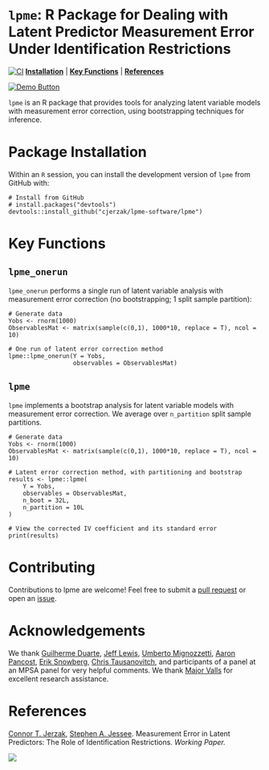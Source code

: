 # `lpme`:  R Package for Dealing with Latent Predictor Measurement Error Under Identification Restrictions
[![CI](https://github.com/cjerzak/lpme-software/actions/workflows/ci.yml/badge.svg)](https://github.com/cjerzak/lpme-software/actions/workflows/ci.yml)
[**Installation**](#installation)
| [**Key Functions**](#keyfxns)
| [**References**](#references)

[<img src="https://img.shields.io/badge/Demo-View%20Demo-blue" alt="Demo Button">](https://github.com/cjerzak/lpme-software/blob/main/lpme/vignettes/IntroVignette.Rmd)

`lpme` is an R package that provides tools for analyzing latent variable models with measurement error correction, using bootstrapping techniques for inference.

# Package Installation<a id="installation"></a>
Within an `R` session, you can install the development version of `lpme` from GitHub with:
```
# Install from GitHub
# install.packages("devtools") 
devtools::install_github("cjerzak/lpme-software/lpme")
```

# Key Functions<a id="keyfxns"></a>
## `lpme_onerun`
`lpme_onerun` performs a single run of latent variable analysis with measurement error correction (no bootstrapping; 1 split sample partition): 
```
# Generate data 
Yobs <- rnorm(1000)
ObservablesMat <- matrix(sample(c(0,1), 1000*10, replace = T), ncol = 10)

# One run of latent error correction method 
lpme::lpme_onerun(Y = Yobs, 
                  observables = ObservablesMat)
```

## `lpme`
`lpme` implements a bootstrap analysis for latent variable models with measurement error correction. We average over `n_partition` split sample partitions. 
```
# Generate data
Yobs <- rnorm(1000)
ObservablesMat <- matrix(sample(c(0,1), 1000*10, replace = T), ncol = 10)

# Latent error correction method, with partitioning and bootstrap
results <- lpme::lpme(
    Y = Yobs,
    observables = ObservablesMat,
    n_boot = 32L,
    n_partition = 10L
)

# View the corrected IV coefficient and its standard error
print(results)
```

# Contributing
Contributions to lpme are welcome! Feel free to submit a [pull request](https://github.com/cjerzak/lpme-software/pulls) or open an [issue](https://github.com/cjerzak/lpme-software/issues).

# Acknowledgements 
We thank [Guilherme Duarte](https://duarteguilherme.github.io/), [Jeff Lewis](https://polisci.ucla.edu/person/jeffrey-b-lewis/), [Umberto Mignozzetti](https://umbertomig.com/), [Aaron Pancost](https://sites.google.com/site/aaronpancost/), [Erik Snowberg](https://eriksnowberg.com/), [Chris Tausanovitch](https://ctausanovitch.com/), and participants of a panel at an MPSA panel for very helpful comments. We thank [Major Valls](https://www.linkedin.com/in/major-valls-39b6b9229/) for excellent research assistance.

# References<a id="references"></a>
[Connor T. Jerzak](https://github.com/cjerzak), [Stephen A. Jessee](https://github.com/sjessee). Measurement Error in Latent Predictors: The Role of Identification Restrictions. _Working Paper._

[<img src="https://connorjerzak.com/wp-content/uploads/2024/08/LatentErrorViz.png">](https://connorjerzak.com/)
